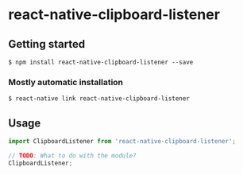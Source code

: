 # react-native-clipboard-listener

## Getting started

`$ npm install react-native-clipboard-listener --save`

### Mostly automatic installation

`$ react-native link react-native-clipboard-listener`

## Usage
```javascript
import ClipboardListener from 'react-native-clipboard-listener';

// TODO: What to do with the module?
ClipboardListener;
```
